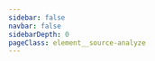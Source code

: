 ```yaml
---
sidebar: false
navbar: false
sidebarDepth: 0
pageClass: element__source-analyze
---
```

<ClientOnly>
<theme-chalk></theme-chalk>
</ClientOnly>
